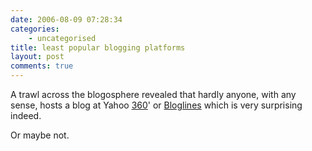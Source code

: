 ```yaml
---
date: 2006-08-09 07:28:34
categories:
    - uncategorised
title: least popular blogging platforms
layout: post
comments: true
---
```

A trawl across the blogosphere revealed that hardly anyone, with any
sense, hosts a blog at Yahoo
[360](http://blog.360.yahoo.com/blog-VnyPK3EwdaKXe.imp6m80r174IU-?cq=1)'
or [Bloglines](http://www.bloglines.com/blog/andycowl) which is very
surprising indeed.

Or maybe not.
